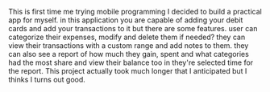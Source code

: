 This is first time me trying mobile programming
I decided to build a practical app for myself. in this application you are capable of adding your debit cards and
add your transactions to it but there are some features. user can categorize their expenses,
modify and delete them if needed? they can view their transactions with a custom range and add notes to them.
they can also see a report of how much they gain, spent and what categories had the most share and view their
balance too in they're selected time for the report. This project actually took much longer that I anticipated but
I thinks I turns out good. 
